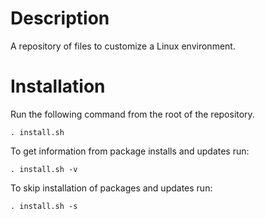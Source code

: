 # Description
A repository of files to customize a Linux environment.

# Installation
Run the following command from the root of the repository.
```
. install.sh
```
To get information from package installs and updates run:
```
. install.sh -v
```
To skip installation of packages and updates run:
```
. install.sh -s
```
